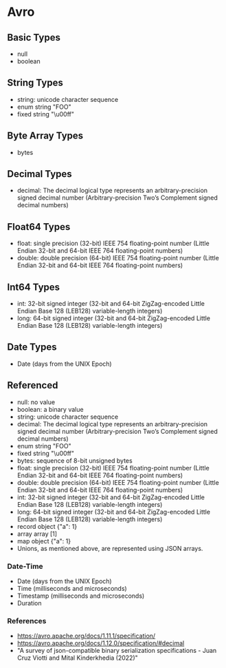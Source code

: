 # Avro

## Basic Types

* null
* boolean

## String Types

* string: unicode character sequence
* enum	string	"FOO"
* fixed	string	"\u00ff"

## Byte Array Types

* bytes

## Decimal Types

* decimal: The decimal logical type represents an arbitrary-precision signed decimal number (Arbitrary-precision Two’s Complement signed decimal numbers)

## Float64 Types

* float: single precision (32-bit) IEEE 754 floating-point number (Little Endian 32-bit and 64-bit IEEE 764 floating-point numbers)
* double: double precision (64-bit) IEEE 754 floating-point number (Little Endian 32-bit and 64-bit IEEE 764 floating-point numbers)

## Int64 Types

* int: 32-bit signed integer (32-bit and 64-bit ZigZag-encoded Little Endian Base 128 (LEB128) variable-length integers)
* long: 64-bit signed integer (32-bit and 64-bit ZigZag-encoded Little Endian Base 128 (LEB128) variable-length integers)

## Date Types

* Date (days from the UNIX Epoch)

## Referenced

* null: no value
* boolean: a binary value
* string: unicode character sequence
* decimal: The decimal logical type represents an arbitrary-precision signed decimal number (Arbitrary-precision Two’s Complement signed decimal numbers)
* enum	string	"FOO"
* fixed	string	"\u00ff"
* bytes: sequence of 8-bit unsigned bytes
* float: single precision (32-bit) IEEE 754 floating-point number (Little Endian 32-bit and 64-bit IEEE 764 floating-point numbers)
* double: double precision (64-bit) IEEE 754 floating-point number (Little Endian 32-bit and 64-bit IEEE 764 floating-point numbers)
* int: 32-bit signed integer (32-bit and 64-bit ZigZag-encoded Little Endian Base 128 (LEB128) variable-length integers)
* long: 64-bit signed integer (32-bit and 64-bit ZigZag-encoded Little Endian Base 128 (LEB128) variable-length integers)
* record	object	{"a": 1}
* array	array	[1]
* map	object	{"a": 1}
* Unions, as mentioned above, are represented using JSON arrays.

### Date-Time

* Date (days from the UNIX Epoch)
* Time (milliseconds and microseconds)
* Timestamp (milliseconds and microseconds)
* Duration

### References

* https://avro.apache.org/docs/1.11.1/specification/
* https://avro.apache.org/docs/1.12.0/specification/#decimal
* "A survey of json-compatible binary serialization specifications - Juan Cruz Viotti and Mital Kinderkhedia (2022)"